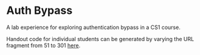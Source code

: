 Auth Bypass
===========

A lab experience for exploring authentication bypass in a CS1 course.

Handout code for individual students can be generated by varying the URL fragment from 51 to 301 [here](https://jncraton.github.io/auth-bypass/gen#51).